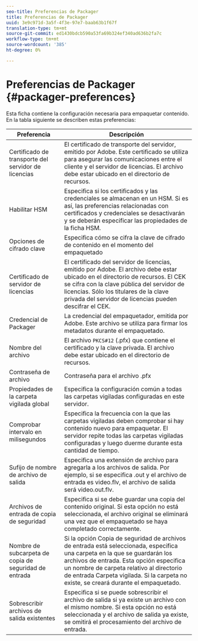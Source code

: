 ```yaml
---
seo-title: Preferencias de Packager
title: Preferencias de Packager
uuid: 3e9c971d-3a5f-4f3e-97e7-baab63b1f67f
translation-type: tm+mt
source-git-commit: ed1430bdcb590a53fa69b324ef340ad636b2fa7c
workflow-type: tm+mt
source-wordcount: '385'
ht-degree: 0%

---
```



# Preferencias de Packager {#packager-preferences}

Esta ficha contiene la configuración necesaria para empaquetar contenido. En la tabla siguiente se describen estas preferencias:

| Preferencia | Descripción |
|--- |--- |
| Certificado de transporte del servidor de licencias | El certificado de transporte del servidor, emitido por Adobe. Este certificado se utiliza para asegurar las comunicaciones entre el cliente y el servidor de licencias. El archivo debe estar ubicado en el directorio de recursos. |
| Habilitar HSM | Especifica si los certificados y las credenciales se almacenan en un HSM. Si es así, las preferencias relacionadas con certificados y credenciales se desactivarán y se deberán especificar las propiedades de la ficha HSM. |
| Opciones de cifrado clave | Especifica cómo se cifra la clave de cifrado de contenido en el momento del empaquetado |
| Certificado de servidor de licencias | El certificado del servidor de licencias, emitido por Adobe. El archivo debe estar ubicado en el directorio de recursos. El CEK se cifra con la clave pública del servidor de licencias. Sólo los titulares de la clave privada del servidor de licencias pueden descifrar el CEK. |
| Credencial de Packager | La credencial del empaquetador, emitida por Adobe. Este archivo se utiliza para firmar los metadatos durante el empaquetado. |
| Nombre del archivo | El archivo `PKCS#12` (.pfx) que contiene el certificado y la clave privada. El archivo debe estar ubicado en el directorio de recursos. |
| Contraseña de archivo | Contraseña para el archivo .pfx |
| Propiedades de la carpeta vigilada global | Especifica la configuración común a todas las carpetas vigiladas configuradas en este servidor. |
| Comprobar intervalo en milisegundos | Especifica la frecuencia con la que las carpetas vigiladas deben comprobar si hay contenido nuevo para empaquetar. El servidor repite todas las carpetas vigiladas configuradas y luego duerme durante esta cantidad de tiempo. |
| Sufijo de nombre de archivo de salida | Especifica una extensión de archivo para agregarla a los archivos de salida. Por ejemplo, si se especifica .out y el archivo de entrada es video.flv, el archivo de salida será video.out.flv. |
| Archivos de entrada de copia de seguridad | Especifica si se debe guardar una copia del contenido original. Si esta opción no está seleccionada, el archivo original se eliminará una vez que el empaquetado se haya completado correctamente. |
| Nombre de subcarpeta de copia de seguridad de entrada | Si la opción Copia de seguridad de archivos de entrada está seleccionada, especifica una carpeta en la que se guardarán los archivos de entrada. Esta opción especifica un nombre de carpeta relativo al directorio de entrada Carpeta vigilada. Si la carpeta no existe, se creará durante el empaquetado. |
| Sobrescribir archivos de salida existentes | Especifica si se puede sobrescribir el archivo de salida si ya existe un archivo con el mismo nombre. Si esta opción no está seleccionada y el archivo de salida ya existe, se omitirá el procesamiento del archivo de entrada. |
